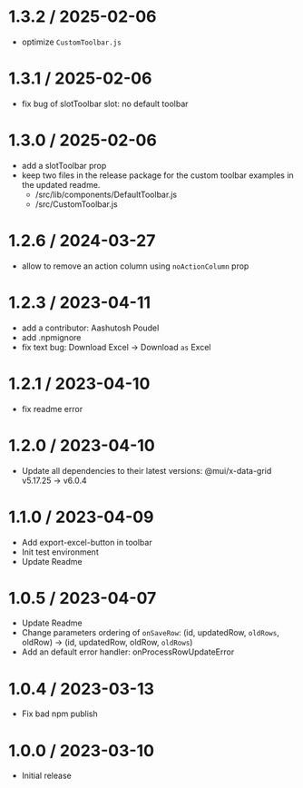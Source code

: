 1.3.2 / 2025-02-06
==================

  * optimize `CustomToolbar.js`
  

1.3.1 / 2025-02-06
==================

  * fix bug of slotToolbar slot: no default toolbar
  

1.3.0 / 2025-02-06
==================

  * add a slotToolbar prop
  * keep two files in the release package for the custom toolbar examples in the updated readme.
    * /src/lib/components/DefaultToolbar.js
    * /src/CustomToolbar.js
  

1.2.6 / 2024-03-27
==================

  * allow to remove an action column using `noActionColumn` prop

1.2.3 / 2023-04-11
==================

  * add a contributor: Aashutosh Poudel
  * add .npmignore
  * fix text bug: Download Excel -> Download `as` Excel

1.2.1 / 2023-04-10
==================

  * fix readme error

1.2.0 / 2023-04-10
==================

  * Update all dependencies to their latest versions: @mui/x-data-grid v5.17.25 -> v6.0.4

1.1.0 / 2023-04-09
==================

  * Add export-excel-button in toolbar
  * Init test environment
  * Update Readme

1.0.5 / 2023-04-07
==================

  * Update Readme
  * Change parameters ordering of `onSaveRow`: (id, updatedRow, `oldRows`, oldRow) -> (id, updatedRow, oldRow, `oldRows`)
  * Add an default error handler: onProcessRowUpdateError

1.0.4 / 2023-03-13
==================

  * Fix bad npm publish

1.0.0 / 2023-03-10
==================

  * Initial release
